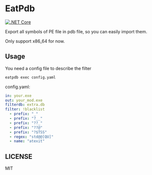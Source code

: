 # EatPdb

[![.NET Core](https://github.com/codehz/EatPdb/workflows/.NET%20Core/badge.svg?branch=master)](https://github.com/codehz/EatPdb/actions/)

Export all symbols of PE file in pdb file, so you can easily import them.

Only support x86_64 for now.

## Usage

You need a config file to describe the filter

```bash
eatpdb exec config.yaml
```

config.yaml:

```yaml
in: your.exe
out: your_mod.exe
filterdb: extra.db
filter: !blacklist
  - prefix: "_"
  - prefix: "?__"
  - prefix: "??_"
  - prefix: "??@"
  - prefix: "?$TSS"
  - regex: "std@@[QU]"
  - name: "atexit"
```

## LICENSE

MIT
